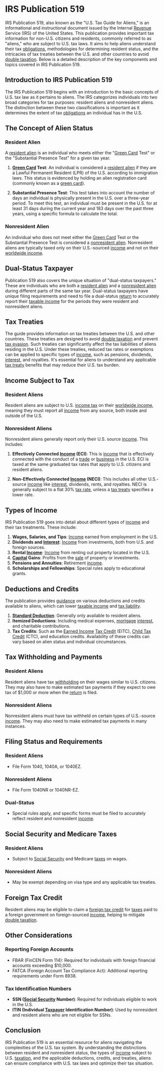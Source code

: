 # IRS Publication 519

IRS Publication 519, also known as the "U.S. Tax Guide for Aliens," is an informational and instructional document issued by the Internal [Revenue](../r/revenue.md) Service (IRS) of the United States. This publication provides important tax information for non-U.S. citizens and residents, commonly referred to as "aliens," who are subject to U.S. tax laws. It aims to help aliens understand their tax [obligations](../o/obligation.md), methodologies for determining resident status, and the intricacies of tax treaties between the U.S. and other countries to avoid [double taxation](../d/double_taxation.md). Below is a detailed description of the key components and topics covered in IRS Publication 519.

## Introduction to IRS Publication 519

The IRS Publication 519 begins with an introduction to the basic concepts of U.S. tax law as it pertains to aliens. The IRS categorizes individuals into two broad categories for tax purposes: resident aliens and nonresident aliens. The distinction between these two classifications is important as it determines the extent of tax [obligations](../o/obligation.md) an individual has in the U.S.

## The Concept of Alien Status

### Resident Alien

A [resident alien](../r/resident_alien.md) is an individual who meets either the "[Green Card](../g/green_card.md) Test" or the "Substantial Presence Test" for a given tax year. 

1. **[Green Card](../g/green_card.md) Test**: An individual is considered a [resident alien](../r/resident_alien.md) if they are a Lawful Permanent Resident (LPR) of the U.S. according to immigration laws. This status is evidenced by holding an alien registration card (commonly known as a [green card](../g/green_card.md)).

2. **Substantial Presence Test**: This test takes into account the number of days an individual is physically present in the U.S. over a three-year period. To meet this test, an individual must be present in the U.S. for at least 31 days during the current year and 183 days over the past three years, using a specific formula to calculate the total.

### Nonresident Alien

An individual who does not meet either the [Green Card](../g/green_card.md) Test or the Substantial Presence Test is considered a [nonresident alien](../n/nonresident_alien.md). Nonresident aliens are typically taxed only on their U.S.-sourced [income](../i/income.md) and not on their [worldwide income](../w/worldwide_income.md).

## Dual-Status Taxpayer

Publication 519 also covers the unique situation of "dual-status taxpayers." These are individuals who are both a [resident alien](../r/resident_alien.md) and a [nonresident alien](../n/nonresident_alien.md) during different parts of the same tax year. Dual-status taxpayers have unique filing requirements and need to file a dual-status [return](../r/return.md) to accurately report their [taxable income](../t/taxable_income.md) for the periods they were resident and nonresident aliens.

## Tax Treaties

The guide provides information on tax treaties between the U.S. and other countries. These treaties are designed to avoid [double taxation](../d/double_taxation.md) and prevent [tax evasion](../t/tax_evasion.md). Such treaties can significantly affect the tax liabilities of aliens residing in the U.S. Under these treaties, reduced tax rates or exemptions can be applied to specific types of [income](../i/income.md), such as pensions, dividends, [interest](../i/interest.md), and royalties. It's essential for aliens to understand any applicable [tax treaty](../t/tax_treaty.md) benefits that may reduce their U.S. tax burden.

## Income Subject to Tax

### Resident Aliens

Resident aliens are subject to U.S. [income tax](../i/income_tax.md) on their [worldwide income](../w/worldwide_income.md), meaning they must report all [income](../i/income.md) from any source, both inside and outside of the U.S.

### Nonresident Aliens

Nonresident aliens generally report only their U.S. source [income](../i/income.md). This includes:

1. **Effectively Connected [Income](../i/income.md) (ECI)**: This is [income](../i/income.md) that is effectively connected with the conduct of a [trade](../t/trade.md) or [business](../b/business.md) in the U.S. ECI is taxed at the same graduated tax rates that apply to U.S. citizens and resident aliens.

2. **Non-Effectively Connected [Income](../i/income.md) (NECI)**: This includes all other U.S.-source [income](../i/income.md) like [interest](../i/interest.md), dividends, rents, and royalties. NECI is generally subject to a flat 30% [tax rate](../t/tax_rate.md), unless a [tax treaty](../t/tax_treaty.md) specifies a lower rate.

## Types of Income

IRS Publication 519 goes into detail about different types of [income](../i/income.md) and their tax treatments. These include:

1. **Wages, Salaries, and Tips**: [Income](../i/income.md) earned from employment in the U.S.
2. **Dividends and [Interest](../i/interest.md)**: [Income](../i/income.md) from investments, both from U.S. and foreign sources.
3. **Rental [Income](../i/income.md)**: [Income](../i/income.md) from renting out property located in the U.S.
4. **[Capital](../c/capital.md) Gains**: Profits from the [sale](../s/sale.md) of property or investments.
5. **Pensions and Annuities**: Retirement [income](../i/income.md).
6. **Scholarships and Fellowships**: Special rules apply to educational grants.

## Deductions and Credits

The publication provides [guidance](../g/guidance.md) on various deductions and credits available to aliens, which can lower [taxable income](../t/taxable_income.md) and [tax liability](../t/tax_liability.md).

1. **[Standard Deduction](../s/standard_deduction.md)**: Generally only available to resident aliens.
2. **Itemized Deductions**: Including medical expenses, [mortgage](../m/mortgage.md) [interest](../i/interest.md), and charitable contributions.
3. **Tax Credits**: Such as the [Earned Income](../e/earned_income.md) [Tax Credit](../t/tax_credit.md) (EITC), [Child Tax Credit](../c/child_tax_credit.md) (CTC), and education credits. Availability of these credits can vary based on alien status and individual circumstances.

## Tax Withholding and Payments

### Resident Aliens

Resident aliens have tax [withholding](../w/withholding.md) on their wages similar to U.S. citizens. They may also have to make estimated tax payments if they expect to owe tax of $1,000 or more when the [return](../r/return.md) is filed.

### Nonresident Aliens

Nonresident aliens must have tax withheld on certain types of U.S.-source [income](../i/income.md). They may also need to make estimated tax payments in many instances.

## Filing Status and Requirements

### Resident Aliens

- File Form 1040, 1040A, or 1040EZ.

### Nonresident Aliens

- File Form 1040NR or 1040NR-EZ.

### Dual-Status

- Special rules apply, and specific forms must be filed to accurately reflect resident and nonresident [income](../i/income.md).

## Social Security and Medicare Taxes

### Resident Aliens

- Subject to [Social Security](../s/social_security.md) and Medicare [taxes](../t/taxes.md) on wages.

### Nonresident Aliens

- May be exempt depending on visa type and any applicable tax treaties.

## Foreign Tax Credit

Resident aliens may be eligible to claim a [foreign tax credit](../f/foreign_tax_credit.md) for [taxes](../t/taxes.md) paid to a foreign government on foreign-sourced [income](../i/income.md), helping to mitigate [double taxation](../d/double_taxation.md).

## Other Considerations

### Reporting Foreign Accounts

- FBAR (FinCEN Form 114): Required for individuals with foreign financial accounts exceeding $10,000.
- FATCA (Foreign Account Tax Compliance Act): Additional reporting requirements under Form 8938.

### Tax Identification Numbers

- **SSN ([Social Security](../s/social_security.md) Number)**: Required for individuals eligible to work in the U.S.
- **ITIN (Individual [Taxpayer](../t/taxpayer.md) Identification Number)**: Used by nonresident and resident aliens who are not eligible for SSNs.

## Conclusion

IRS Publication 519 is an essential resource for aliens navigating the complexities of the U.S. tax system. By understanding the distinctions between resident and nonresident status, the types of [income](../i/income.md) subject to U.S. [taxation](../t/taxation.md), and the applicable deductions, credits, and treaties, aliens can ensure compliance with U.S. tax laws and optimize their tax situation.